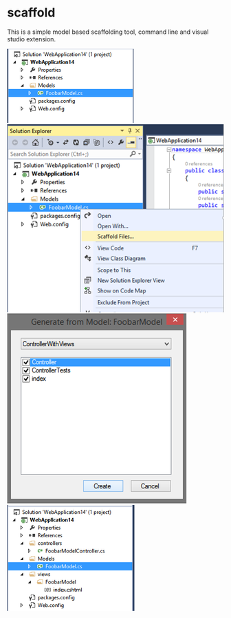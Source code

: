 # scaffold
This is a simple model based scaffolding tool, command line and visual studio extension.

<img src="https://raw.githubusercontent.com/erichexter/scaffold/master/screenshots/1.png">

<img src="https://raw.githubusercontent.com/erichexter/scaffold/master/screenshots/2a.png">

<img src="https://raw.githubusercontent.com/erichexter/scaffold/master/screenshots/3a.png">

<img src="https://raw.githubusercontent.com/erichexter/scaffold/master/screenshots/4.png">

